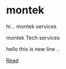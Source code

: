 # montek
hi...
montek services

montek Tech services

hello this is new line ..

<a href="http://facebook.com/">Read </a>


